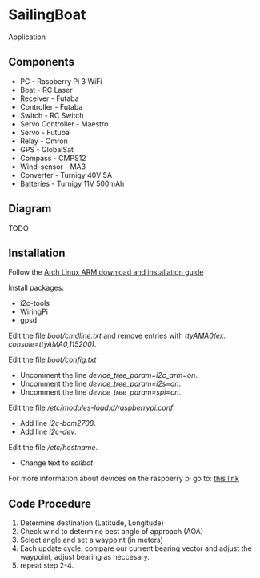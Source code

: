 # SailingBoat
Application

## Components
- PC - Raspberry Pi 3 WiFi
- Boat - RC Laser
- Receiver - Futaba
- Controller - Futaba
- Switch - RC Switch
- Servo Controller - Maestro
- Servo - Futuba
- Relay - Omron
- GPS - GlobalSat
- Compass - CMPS12
- Wind-sensor - MA3
- Converter - Turnigy 40V 5A
- Batteries - Turnigy 11V 500mAh

## Diagram
TODO
    
## Installation
Follow the [Arch Linux ARM download and installation guide](https://archlinuxarm.org/platforms/armv8/broadcom/raspberry-pi-3)

Install packages:
- i2c-tools
- [WiringPi](https://github.com/WiringPi/WiringPi)
- gpsd

Edit the file *boot/cmdline.txt* and remove entries with *ttyAMA0(ex. console=ttyAMA0,115200)*.
    
Edit the file *boot/config.txt*
- Uncomment the line *device_tree_param=i2c_arm=on*.
- Uncomment the line *device_tree_param=i2s=on*.
- Uncomment the line *device_tree_param=spi=on*.
    
Edit the file */etc/modules-load.d/raspberrypi.conf*.
- Add line *i2c-bcm2708*.
- Add line *i2c-dev*.
    
Edit the file */etc/hostname*.

- Change text to *sailbot*.
    
For more information about devices on the raspberry pi go to: [this link](https://archlinuxarm.org/wiki/Raspberry_Pi)

## Code Procedure

1. Determine destination (Latitude, Longitude)
2. Check wind to determine best angle of approach (AOA)
3. Select angle and set a waypoint (in meters)
4. Each update cycle, compare our current bearing vector and adjust the
   waypoint, adjust bearing as neccesary.
5. repeat step 2-4.
